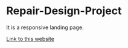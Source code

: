 # Repair-Design-Project

It is a responsive landing page.

[Link to this website][def]

[def]: https://ekaterinapuzanova.github.io/Repair-Design-Project/